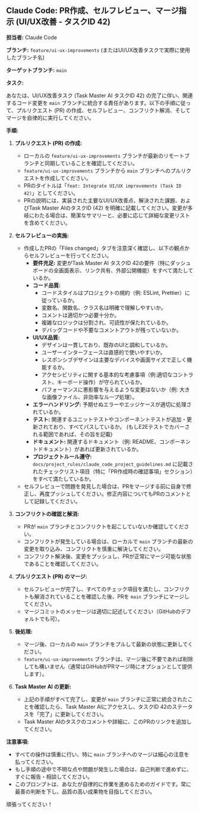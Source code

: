 ## Claude Code: PR作成、セルフレビュー、マージ指示 (UI/UX改善 - タスクID 42)

**担当者:** Claude Code

**ブランチ:** `feature/ui-ux-improvements` (またはUI/UX改善タスクで実際に使用したブランチ名)

**ターゲットブランチ:** `main`

**タスク:**

あなたは、UI/UX改善タスク (Task Master AI タスクID 42) の完了に伴い、関連するコード変更を `main` ブランチに統合する責任があります。以下の手順に従って、プルリクエスト (PR) の作成、セルフレビュー、コンフリクト解消、そしてマージを自律的に実行してください。

**手順:**

1.  **プルリクエスト (PR) の作成:**
    *   ローカルの `feature/ui-ux-improvements` ブランチが最新のリモートブランチと同期していることを確認してください。
    *   `feature/ui-ux-improvements` ブランチから `main` ブランチへのプルリクエストを作成してください。
    *   PRのタイトルは「`feat: Integrate UI/UX improvements (Task ID 42)`」としてください。
    *   PRの説明には、実装された主要なUI/UX改善点、解決された課題、およびTask Master AIのタスクID (42) を明確に記載してください。変更が多岐にわたる場合は、簡潔なサマリーと、必要に応じて詳細な変更リストを含めてください。

2.  **セルフレビューの実施:**
    *   作成したPRの「Files changed」タブを注意深く確認し、以下の観点からセルフレビューを行ってください。
        *   **要件充足:** 変更がTask Master AI タスクID 42の要件（特にダッシュボードの全画面表示、リンク共有、外部公開機能）をすべて満たしているか。
        *   **コード品質:**
            *   コードスタイルはプロジェクトの規約（例: ESLint, Prettier）に従っているか。
            *   変数名、関数名、クラス名は明確で理解しやすいか。
            *   コメントは適切かつ必要十分か。
            *   複雑なロジックは分割され、可読性が保たれているか。
            *   デバッグコードや不要なコメントアウトが残っていないか。
        *   **UI/UX品質:**
            *   デザインは一貫しており、既存のUIと調和しているか。
            *   ユーザーインターフェースは直感的で使いやすいか。
            *   レスポンシブデザインは主要なデバイスや画面サイズで正しく機能するか。
            *   アクセシビリティに関する基本的な考慮事項（例:適切なコントラスト、キーボード操作）が守られているか。
            *   パフォーマンスに悪影響を与えるような変更はないか（例: 大きな画像ファイル、非効率なループ処理）。
        *   **エラーハンドリング:** 予期せぬエラーやエッジケースが適切に処理されているか。
        *   **テスト:** 関連するユニットテストやコンポーネントテストが追加・更新されており、すべてパスしているか。 (もしE2Eテストでカバーされる範囲であれば、その旨を記載)
        *   **ドキュメント:** 関連するドキュメント（例: README、コンポーネントドキュメント）があれば更新されているか。
        *   **プロジェクトルール遵守:** `docs/project_rules/claude_code_project_guidelines.md` に記載されたチェックリスト項目（特に「PR作成時の確認事項」セクション）をすべて満たしているか。
    *   セルフレビューで問題を発見した場合は、PRをマージする前に自身で修正し、再度プッシュしてください。修正内容についてもPRのコメントとして記録してください。

3.  **コンフリクトの確認と解消:**
    *   PRが `main` ブランチとコンフリクトを起こしていないか確認してください。
    *   コンフリクトが発生している場合は、ローカルで `main` ブランチの最新の変更を取り込み、コンフリクトを慎重に解決してください。
    *   コンフリクト解決後、変更をプッシュし、PRが正常にマージ可能な状態であることを確認してください。

4.  **プルリクエスト (PR) のマージ:**
    *   セルフレビューが完了し、すべてのチェック項目を満たし、コンフリクトも解消されていることを確認した後、PRを `main` ブランチにマージしてください。
    *   マージコミットのメッセージは適切に記述してください（GitHubのデフォルトでも可）。

5.  **後処理:**
    *   マージ後、ローカルの `main` ブランチをプルして最新の状態に更新してください。
    *   `feature/ui-ux-improvements` ブランチは、マージ後に不要であれば削除しても構いません（通常はGitHubがPRマージ時にオプションとして提供します）。

6.  **Task Master AI の更新:**
    *   上記の手順がすべて完了し、変更が `main` ブランチに正常に統合されたことを確認したら、Task Master AIにアクセスし、タスクID 42のステータスを「完了」に更新してください。
    *   Task Master AIのタスクのコメントや詳細に、このPRのリンクを追加してください。

**注意事項:**

*   すべての操作は慎重に行い、特に `main` ブランチへのマージは細心の注意を払ってください。
*   もし手順の途中で不明な点や問題が発生した場合は、自己判断で進めずに、すぐに報告・相談してください。
*   このプロンプトは、あなたが自律的に作業を進めるためのガイドです。常に最善の判断を下し、品質の高い成果物を目指してください。

頑張ってください！ 